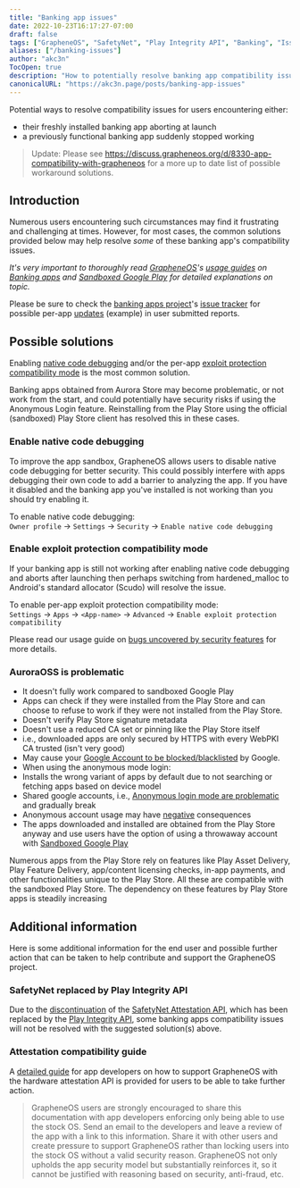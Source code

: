 ```yaml
---
title: "Banking app issues"
date: 2022-10-23T16:17:27-07:00
draft: false
tags: ["GrapheneOS", "SafetyNet", "Play Integrity API", "Banking", "Issues", "Solutions"]
aliases: ["/banking-issues"]
author: "akc3n"
TocOpen: true
description: "How to potentially resolve banking app compatibility issues"
canonicalURL: "https://akc3n.page/posts/banking-app-issues"
---
```


Potential ways to resolve compatibility issues for users encountering either:
- their freshly installed banking app aborting at launch
- a previously functional banking app suddenly stopped working

> Update: Please see https://discuss.grapheneos.org/d/8330-app-compatibility-with-grapheneos for a more up to date list of possible workaround solutions.

## Introduction

Numerous users encountering such circumstances may find it frustrating and challenging at times. However, for most cases, the common solutions provided below may help resolve *some* of these banking app's compatibility issues. 

_It's very important to thoroughly read [GrapheneOS](https://grapheneos.org)'s [usage guides](https://grapheneos.org/usage#usage) on [Banking apps](https://grapheneos.org/usage#banking-apps) and [Sandboxed Google Play](https://grapheneos.org/usage#sandboxed-google-play) for detailed explanations on topic._

Please be sure to check the [banking apps project](https://privsec.dev/posts/android/banking-applications-compatibility-with-grapheneos/)'s [issue tracker](https://github.com/PrivSec-dev/banking-apps-compat-report/issues?q=is%3Aissue+is%3Aclosed) for possible per-app [updates](https://github.com/PrivSec-dev/banking-apps-compat-report/issues/173#issuecomment-1297347651) (example) in user submitted reports.

## Possible solutions

Enabling [native code debugging](https://grapheneos.org/usage#:~:text=try%20enabling%20this%20again%20if%20you've%20disabled%20it%20) and/or the per-app [exploit protection compatibility mode](https://grapheneos.org/usage#:~:text=can%20enable%20our-,exploit%20protection%20compatibility%20mode,-via%20Settings%20%E2%9E%94%20Apps) is the most common solution.

Banking apps obtained from Aurora Store may become problematic, or not work from the start, and could potentially have security risks if using the Anonymous Login feature. Reinstalling from the Play Store using the official (sandboxed) Play Store client has resolved this in these cases.

### Enable native code debugging

To improve the app sandbox, GrapheneOS allows users to disable native code debugging for better security. This could possibly interfere with apps debugging their own code to add a barrier to analyzing the app. If you have it disabled and the banking app you've installed is not working than you should try enabling it. 

To enable native code debugging:  
`Owner profile` → `Settings` → `Security` → `Enable native code debugging`

### Enable exploit protection compatibility mode

If your banking app is still not working after enabling native code debugging and aborts after launching then perhaps switching from hardened_malloc to Android's standard allocator (Scudo) will resolve the issue.

To enable per-app exploit protection compatibility mode:  
`Settings` → `Apps` → `<App-name>` → `Advanced` → `Enable exploit protection compatibility`

Please read our usage guide on [bugs uncovered by security features](https://grapheneos.org/usage#bugs-uncovered-by-security-features) for more details.

### AuroraOSS is problematic 

- It doesn't fully work compared to sandboxed Google Play
- Apps can check if they were installed from the Play Store and can choose to refuse to work if they were not installed from the Play Store.
- Doesn't verify Play Store signature metadata
- Doesn't use a reduced CA set or pinning like the Play Store itself
- i.e., downloaded apps are only secured by HTTPS with every WebPKI CA trusted (isn't very good)
- May cause your [Google Account to be blocked/blacklisted](https://gitlab.com/AuroraOSS/AuroraStore/-/blob/master/DISCLAIMER.md#1-google-accounts)  by Google.
- When using the anonymous mode login:
- Installs the wrong variant of apps by default due to not searching or fetching apps based on device model
- Shared google accounts, i.e., [Anonymous login mode are problematic](https://twitter.com/GrapheneOS/status/1661989816584511489) and gradually break
- Anonymous account usage may have [negative](https://twitter.com/GrapheneOS/status/1716519096727064697) consequences
- The apps downloaded and installed are obtained from the Play Store anyway and use users have the option of using a throwaway account with [Sandboxed Google Play](https://grapheneos.org/usage#sandboxed-google-play)

Numerous apps from the Play Store rely on features like Play Asset Delivery, Play Feature Delivery, app/content licensing checks, in-app payments, and other functionalities unique to the Play Store. All these are compatible with the sandboxed Play Store. The dependency on these features by Play Store apps is steadily increasing

## Additional information

Here is some additional information for the end user and possible further action that can be taken to help contribute and support the GrapheneOS project.

### SafetyNet replaced by Play Integrity API

Due to the [discontinuation](https://developer.android.com/training/safetynet/deprecation-timeline) of the [SafetyNet Attestation API](https://developer.android.com/training/safetynet/attestation), which has been replaced by the [Play Integrity API](https://developer.android.com/google/play/integrity/overview), some banking apps compatibility issues will not be resolved with the suggested solution(s) above.

### Attestation compatibility guide 

A [detailed guide](https://grapheneos.org/articles/attestation-compatibility-guide) for app developers on how to support GrapheneOS with the hardware attestation API is provided for users to be able to take further action.

> GrapheneOS users are strongly encouraged to share this documentation with app developers enforcing only being able to use the stock OS. Send an email to the developers and leave a review of the app with a link to this information. Share it with other users and create pressure to support GrapheneOS rather than locking users into the stock OS without a valid security reason. GrapheneOS not only upholds the app security model but substantially reinforces it, so it cannot be justified with reasoning based on security, anti-fraud, etc.

